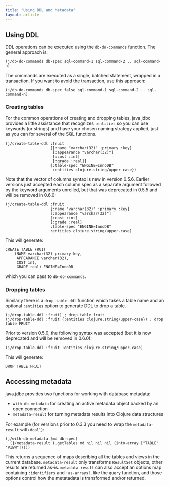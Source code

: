 ```yaml
---
title: "Using DDL and Metadata"
layout: article
---
```


## Using DDL

DDL operations can be executed using the `db-do-commands` function. The general approach is:

    (j/db-do-commands db-spec sql-command-1 sql-command-2 .. sql-command-n)

The commands are executed as a single, batched statement, wrapped in a transaction. If you want to avoid the transaction, use this approach:

    (j/db-do-commands db-spec false sql-command-1 sql-command-2 .. sql-command-n)

### Creating tables

For the common operations of creating and dropping tables, java.jdbc provides a little assistance that recognizes `:entities` so you can use keywords (or strings) and have your chosen naming strategy applied, just as you can for several of the SQL functions.

    (j/create-table-ddl :fruit
                        [[:name "varchar(32)" :primary :key]
                         [:appearance "varchar(32)"]
                         [:cost :int]
                         [:grade :real]]
                        {:table-spec "ENGINE=InnoDB"
                         :entities clojure.string/upper-case})

Note that the vector of columns syntax is new in version 0.5.6. Earlier versions just accepted each column spec as a separate argument followed by the keyword arguments unrolled, but that was deprecated in 0.5.5 and will be removed in 0.6.0:

    (j/create-table-ddl :fruit
                        [:name "varchar(32)" :primary :key]
                        [:appearance "varchar(32)"]
                        [:cost :int]
                        [:grade :real]
                        :table-spec "ENGINE=InnoDB"
                        :entities clojure.string/upper-case)

This will generate:

    CREATE TABLE FRUIT
        (NAME varchar(32) primary key,
         APPEARANCE varchar(32),
         COST int,
         GRADE real) ENGINE=InnoDB

which you can pass to `db-do-commands`.

### Dropping tables

Similarly there is a `drop-table-ddl` function which takes a table name and an optional `:entities` option to generate DDL to drop a table.

    (j/drop-table-ddl :fruit) ; drop table fruit
    (j/drop-table-ddl :fruit {:entities clojure.string/upper-case}) ; drop table FRUIT

Prior to version 0.5.0, the following syntax was accepted (but it is now deprecated and will be removed in 0.6.0):

    (j/drop-table-ddl :fruit :entities clojure.string/upper-case)

This will generate:

    DROP TABLE FRUIT

## Accessing metadata

java.jdbc provides two functions for working with database metadata:

* `with-db-metadata` for creating an active metadata object backed by an open connection
* `metadata-result` for turning metadata results into Clojure data structures

For example (for versions prior to 0.3.3 you need to wrap the `metadata-result` with `doall`):

    (j/with-db-metadata [md db-spec]
      (j/metadata-result (.getTables md nil nil nil (into-array ["TABLE" "VIEW"]))))

This returns a sequence of maps describing all the tables and views in the current database. `metadata-result` only transforms `ResultSet` objects, other results are returned as-is. `metadata-result` can also accept an options map containing `:identifiers` and `:as-arrays?`, like the `query` function,
and those options control how the metatadata is transformed and/or returned.
